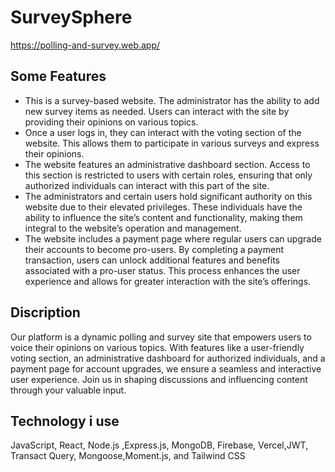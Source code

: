 # SurveySphere 
https://polling-and-survey.web.app/


## Some Features
- This is a survey-based website. The administrator has the ability to add new survey items as needed. Users can interact with the site by providing their opinions on various topics.
- Once a user logs in, they can interact with the voting section of the website. This allows them to participate in various surveys and express their opinions.
- The website features an administrative dashboard section. Access to this section is restricted to users with certain roles, ensuring that only authorized individuals can interact with this part of the site.
- The administrators and certain users hold significant authority on this website due to their elevated privileges. These individuals have the ability to influence the site’s content and functionality, making them integral to the website’s operation and management.
- The website includes a payment page where regular users can upgrade their accounts to become pro-users. By completing a payment transaction, users can unlock additional features and benefits associated with a pro-user status. This process enhances the user experience and allows for greater interaction with the site’s offerings.

## Discription
Our platform is a dynamic polling and survey site that empowers users to voice their opinions on various topics. With features like a user-friendly voting section, an administrative dashboard for authorized individuals, and a payment page for account upgrades, we ensure a seamless and interactive user experience. Join us in shaping discussions and influencing content through your valuable input.

## Technology i use
JavaScript, React, Node.js ,Express.js, MongoDB, Firebase, Vercel,JWT, Transact
Query, Mongoose,Moment.js, and Tailwind CSS